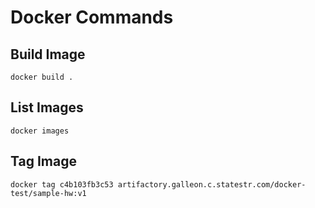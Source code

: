 # Docker Commands

## Build Image
```
docker build .
```

## List Images

```
docker images
```

## Tag Image

```
docker tag c4b103fb3c53 artifactory.galleon.c.statestr.com/docker-test/sample-hw:v1 
```

